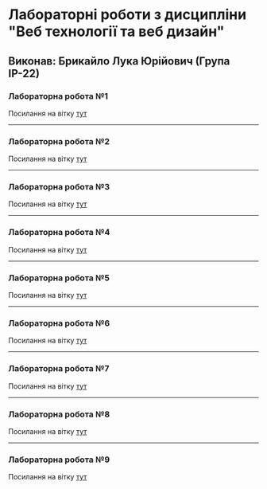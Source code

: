 # Лабораторні роботи з дисципліни "Веб технології та веб дизайн"

## Виконав: Брикайло Лука Юрійович (Група ІР-22)

### Лабораторна робота №1
Посилання на вітку [тут](https://github.com/LukaBrykaylo/Web_Labs/pull/1)

***
### Лабораторна робота №2
Посилання на вітку [тут](https://github.com/LukaBrykaylo/Web_Labs/pull/2)

***
### Лабораторна робота №3
Посилання на вітку [тут](https://github.com/LukaBrykaylo/Web_Lab_from3/pull/1)

***
### Лабораторна робота №4
Посилання на вітку [тут](https://github.com/LukaBrykaylo/Web_Lab_from3/pull/2)

***
### Лабораторна робота №5
Посилання на вітку [тут](https://github.com/LukaBrykaylo/Web_Lab_from3/pull/3)

***
### Лабораторна робота №6
Посилання на вітку [тут](https://github.com/LukaBrykaylo/Web_Lab_from3/pull/4)

***
### Лабораторна робота №7
Посилання на вітку [тут](https://github.com/LukaBrykaylo/Web_Lab_from3/pull/5)

***
### Лабораторна робота №8
Посилання на вітку [тут](https://github.com/LukaBrykaylo/Web_Lab_from3/pull/6)

***
### Лабораторна робота №9
Посилання на вітку [тут](https://github.com/LukaBrykaylo/Web_Lab_from3/pull/7)